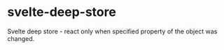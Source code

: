 # svelte-deep-store
Svelte deep store - react only when specified property of the object was changed.
